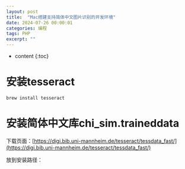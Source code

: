 ```yaml
---
layout: post
title:  "Mac搭建支持简体中文图片识别的开发环境"
date: 2024-07-26 00:00:01
categories: 编程
tags: PHP
excerpt: ""
---
```


* content
{:toc}



# 安装tesseract
```
brew install tesseract
```

# 安装简体中文库chi_sim.traineddata
下载页面：[https://digi.bib.uni-mannheim.de/tesseract/tessdata_fast/](https://digi.bib.uni-mannheim.de/tesseract/tessdata_fast/)

放到安装路径：
```
```
